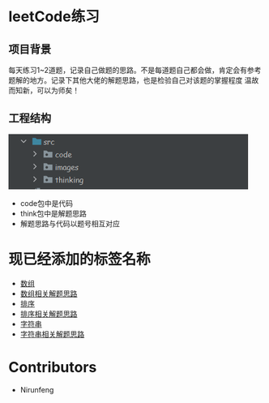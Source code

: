 # leetCode练习
## 项目背景
每天练习1~2道题，记录自己做题的思路。不是每道题自己都会做，肯定会有参考题解的地方。记录下其他大佬的解题思路，也是检验自己对该题的掌握程度
温故而知新，可以为师矣！
## 工程结构

![img](src/images/img_6.png)

- code包中是代码
- think包中是解题思路
- 解题思路与代码以题号相互对应
# 现已经添加的标签名称
- [数组](src/code/Arrays)
- [数组相关解题思路](src/thinking/Arrays)
- [排序](src/code/Sort)
- [排序相关解题思路](src/thinking/Sort)
- [字符串](src/code/String)
- [字符串相关解题思路](src/thinking/String)
# Contributors
- Nirunfeng

